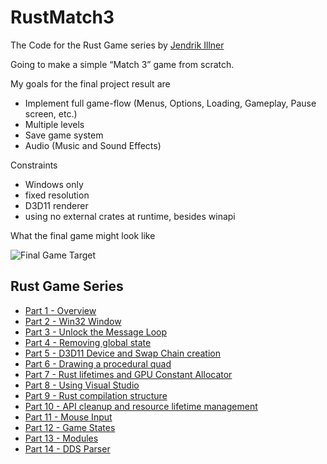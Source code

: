 # RustMatch3
The Code for the Rust Game series by [Jendrik Illner](https://www.jendrikillner.com)

Going to make a simple “Match 3” game from scratch.

My goals for the final project result are

- Implement full game-flow (Menus, Options, Loading, Gameplay, Pause screen, etc.)
- Multiple levels
- Save game system
- Audio (Music and Sound Effects)

Constraints
- Windows only
- fixed resolution
- D3D11 renderer
- using no external crates at runtime, besides winapi

What the final game might look like

![Final Game Target](https://www.jendrikillner.com/img/posts/rust-game-series-match3/game_design.png "Final Game Target")

 ## Rust Game Series
- [Part 1 - Overview](https://www.jendrikillner.com/post/rust-game-part-1/)
- [Part 2 - Win32 Window](https://www.jendrikillner.com/post/rust-game-part-2/)
- [Part 3 - Unlock the Message Loop](https://www.jendrikillner.com/post/rust-game-part-3/)
- [Part 4 - Removing global state](https://www.jendrikillner.com/post/rust-game-part-4/)
- [Part 5 - D3D11 Device and Swap Chain creation](https://www.jendrikillner.com/post/rust-game-part-5/)
- [Part 6 - Drawing a procedural quad](https://www.jendrikillner.com/post/rust-game-part-6/)
- [Part 7 - Rust lifetimes and GPU Constant Allocator](https://www.jendrikillner.com/post/rust-game-part-7/)
- [Part 8 - Using Visual Studio](https://www.jendrikillner.com/post/rust-game-part-8/)
- [Part 9 - Rust compilation structure](https://www.jendrikillner.com/post/rust-game-part-9/)
- [Part 10 - API cleanup and resource lifetime management](https://www.jendrikillner.com/post/rust-game-part-10/)
- [Part 11 - Mouse Input](https://www.jendrikillner.com/post/rust-game-part-11/)
- [Part 12 - Game States](https://www.jendrikillner.com/post/rust-game-part-12/)
- [Part 13 - Modules](https://www.jendrikillner.com/post/rust-game-part-13/)
- [Part 14 - DDS Parser](https://www.jendrikillner.com/post/rust-game-part-14/)